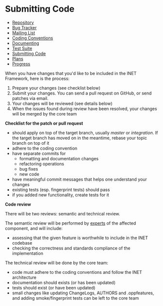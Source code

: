 # Submitting Code 

*   [Repository][1] 
*   [Bug Tracker][2] 
*   [Mailing List][3] 
*   [Coding Conventions][4] 
*   [Documenting][5] 
*   [Test Suite][6] 
*   [Submitting Code][7] 
*   [Plans][8] 
*   [Progress][9] 

When you have changes that you'd like to be included in the INET Framework, here is the process: 

1.  Prepare your changes (see checklist below) 
2.  Submit your changes. You can send a pull request on GitHub, or send patches via email. 
3.  Your changes will be reviewed (see details below) 
4.  When the issues found during review have been resolved, your changes will be merged by the core team 

**Checklist for the patch or pull request** 

*   should apply on top of the target branch, usually *master* or *integration*. If the target branch has moved on in the meantime, rebase your topic branch on top of it 
*   adhere to the coding convention 
*   have separate commits for 
    *   formatting and documentation changes 
    *   refactoring operations 
    *   bug fixes 
    *   new code 
*   have meaningful commit messages that helps one understand your changes 
*   existing tests (esp. fingerprint tests) should pass 
*   if you added new functionality, create tests for it 

**Code review** 

There will be two reviews: semantic and technical review. 

The semantic review will be performed by [experts][10] of the affected component, and will include: 

*   assessing that the given feature is worthwhile to include in the INET codebase 
*   checking the correctness and standards compliance of the implementation 

The technical review will be done by the core team: 

*   code must adhere to the coding conventions and follow the INET architecture 
*   documentation should exists (or has been updated) 
*   tests should exist (or have been updated) 
*   small changes like updating ChangeLogs, AUTHORS and .oppfeatures, and adding smoke/fingerprint tests can be left to the core team

 [1]: http://localhost:/web/inet/index.php?n=Main.Development
 [2]: http://localhost:/web/inet/index.php?n=Main.BugTracker
 [3]: http://localhost:/web/inet/index.php?n=Main.MailingList
 [4]: http://localhost:/web/inet/index.php?n=Main.CodingConventions
 [5]: http://localhost:/web/inet/index.php?n=Main.DocumentationGuidelines
 [6]: http://localhost:/web/inet/index.php?n=Main.TestSuite
 [7]: http://localhost:/web/inet/index.php?n=Main.SubmittingCode
 [8]: http://localhost:/web/inet/index.php?n=Main.Plans
 [9]: http://localhost:/web/inet/index.php?n=Main.OngoingWork
 [10]: http://localhost:/web/inet/index.php?n=Main.ComponentExperts
